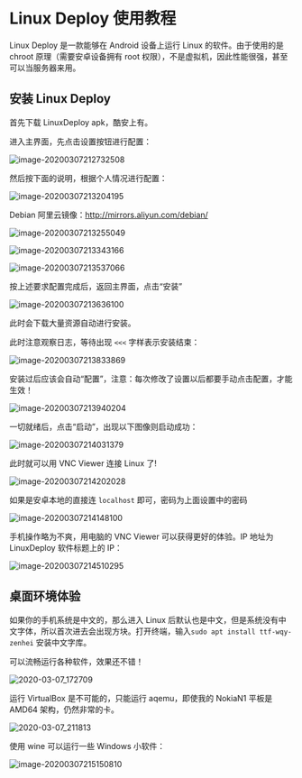 # Linux Deploy 使用教程

Linux Deploy 是一款能够在 Android 设备上运行 Linux 的软件。由于使用的是 chroot 原理（需要安卓设备拥有 root 权限），不是虚拟机，因此性能很强，甚至可以当服务器来用。

## 安装 Linux Deploy

首先下载 LinuxDeploy apk，酷安上有。

进入主界面，先点击设置按钮进行配置：

![image-20200307212732508](./linux-deploy-tutorial.assets/image-20200307212732508.png)

然后按下面的说明，根据个人情况进行配置：

![image-20200307213204195](./linux-deploy-tutorial.assets/image-20200307213204195.png)

Debian 阿里云镜像：http://mirrors.aliyun.com/debian/

![image-20200307213255049](./linux-deploy-tutorial.assets/image-20200307213255049.png)

![image-20200307213343166](./linux-deploy-tutorial.assets/image-20200307213343166.png)

![image-20200307213537066](./linux-deploy-tutorial.assets/image-20200307213537066.png)

按上述要求配置完成后，返回主界面，点击“安装”

![image-20200307213636100](./linux-deploy-tutorial.assets/image-20200307213636100.png)

此时会下载大量资源自动进行安装。

此时注意观察日志，等待出现 `<<<` 字样表示安装结束：

![image-20200307213833869](./linux-deploy-tutorial.assets/image-20200307213833869.png)

安装过后应该会自动“配置”，注意：每次修改了设置以后都要手动点击配置，才能生效！

![image-20200307213940204](./linux-deploy-tutorial.assets/image-20200307213940204.png)

一切就绪后，点击“启动”，出现以下图像则启动成功：

![image-20200307214031379](./linux-deploy-tutorial.assets/image-20200307214031379.png)

此时就可以用 VNC Viewer 连接 Linux 了!

![image-20200307214202028](./linux-deploy-tutorial.assets/image-20200307214202028.png)

如果是安卓本地的直接连 `localhost` 即可，密码为上面设置中的密码

![image-20200307214148100](./linux-deploy-tutorial.assets/image-20200307214148100.png)

手机操作略为不爽，用电脑的 VNC Viewer 可以获得更好的体验。IP 地址为 LinuxDeploy 软件标题上的 IP：

![image-20200307214510295](./linux-deploy-tutorial.assets/image-20200307214510295.png)

## 桌面环境体验

如果你的手机系统是中文的，那么进入 Linux 后默认也是中文，但是系统没有中文字体，所以首次进去会出现方块。打开终端，输入`sudo apt install ttf-wqy-zenhei` 安装中文字库。

可以流畅运行各种软件，效果还不错！

![2020-03-07_172709](./linux-deploy-tutorial.assets/2020-03-07_172709-1583588920096.png)

运行 VirtualBox 是不可能的，只能运行 aqemu，即使我的 NokiaN1 平板是 AMD64 架构，仍然非常的卡。

![2020-03-07_211813](./linux-deploy-tutorial.assets/2020-03-07_211813-1583588925389.png)

使用 wine 可以运行一些 Windows 小软件：

![image-20200307215150810](./linux-deploy-tutorial.assets/image-20200307215150810.png)
